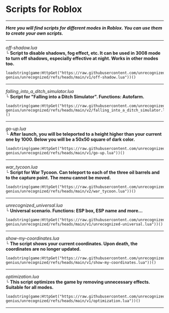# Scripts for Roblox
***
***Here you will find scripts for different modes in Roblox. You can use them to create your own scripts.***
***
*off-shadow.lua*  
└ **Script to disable shadows, fog effect, etc. It can be used in 3008 mode to turn off shadows, especially effective at night. Works in other modes too.**
```
loadstring(game:HttpGet("https://raw.githubusercontent.com/unrecognized-genius/unrecognized/refs/heads/main/v1/off-shadow.lua"))()
```
***
*falling_into_a_ditch_simulator.lua*  
└ **Script for "Falling into a Ditch Simulator". Functions: Autofarm.**
```
loadstring(game:HttpGet("https://raw.githubusercontent.com/unrecognized-genius/unrecognized/refs/heads/main/v2/falling_into_a_ditch_simulator.lua"))()
```
***
*go-up.lua*  
└ **After launch, you will be teleported to a height higher than your current one by 1000. Below you will be a 50x50 square of dark color.**
```
loadstring(game:HttpGet("https://raw.githubusercontent.com/unrecognized-genius/unrecognized/refs/heads/main/v1/go-up.lua"))()
```
***
*war_tycoon.lua*  
└ **Script for War Tycoon. Can teleport to each of the three oil barrels and to the capture point. The menu cannot be moved.**
```
loadstring(game:HttpGet("https://raw.githubusercontent.com/unrecognized-genius/unrecognized/refs/heads/main/v2/war_tycoon.lua"))()
```
***
*unrecognized_universal.lua*  
└ **Universal scenario. Functions: ESP box, ESP name and more...**
```
loadstring(game:HttpGet("https://raw.githubusercontent.com/unrecognized-genius/unrecognized/refs/heads/main/v1/unrecognized-universal.lua"))()
```
***
*show-my-coordinates.lua*  
└ **The script shows your current coordinates. Upon death, the coordinates are no longer updated.**
```
loadstring(game:HttpGet("https://raw.githubusercontent.com/unrecognized-genius/unrecognized/refs/heads/main/v1/show-my-coordinates.lua"))()
```
***
*optimization.lua*  
└ **This script optimizes the game by removing unnecessary effects. Suitable for all modes.**
```
loadstring(game:HttpGet("https://raw.githubusercontent.com/unrecognized-genius/unrecognized/refs/heads/main/v1/optimization.lua"))()
```
***
